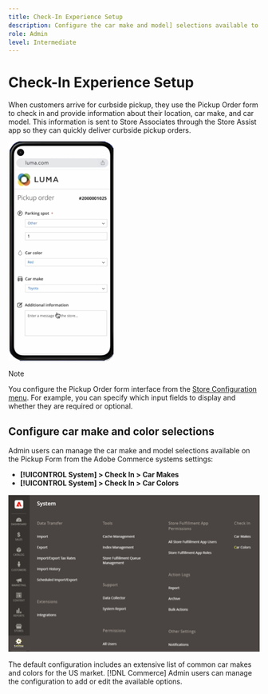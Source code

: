 ```yaml
---
title: Check-In Experience Setup
description: Configure the car make and model] selections available to curbside pickup customers when they complete the Pickup order form.
role: Admin
level: Intermediate
---
```

# Check-In Experience Setup

When customers arrive for curbside pickup, they use the Pickup Order form to check in and provide information about their location, car make, and car model. This information is sent to Store Associates through the Store Assist app so they can quickly deliver curbside pickup orders.

![[!DNL Check-In Experience Car Make] and [!DNL Model] settings for curbside pickup](assets/checkin-system-settings-car-options.png)

>[!NOTE]
>
>You configure the Pickup Order form interface from the [Store Configuration menu](merchant-store-configuration.md#configure-check-in-experience-interface-options). For example, you can specify which input fields to display and whether they are required or optional.


## Configure car make and color selections

Admin users can manage the car make and model selections available on the Pickup Form from the Adobe Commerce systems settings: 

- **[!UICONTROL System] > Check In > Car Makes**
- **[!UICONTROL System] > Check In > Car Colors**

![[!DNL Check-In Experience system configuration for curbside pickup]](assets/check-in-experience-system-config.png)

The default configuration includes an extensive list of common car makes and colors for the US market. [!DNL Commerce] Admin users can manage the configuration to add or edit the available options.
